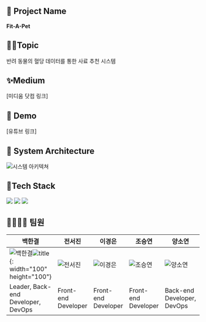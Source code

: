 ## 🐶 Project Name 
<strong> Fit-A-Pet </strong>

## 👩‍💻Topic
반려 동물의 혈당 데이터를 통한 사료 추천 시스템

## ✨Medium
[미디움 닷컴 링크]

## 🎥 Demo
[유튜브 링크]


## 📐 System Architecture
![시스템 아키텍쳐](https://github.com/2023-Summer-Bootcamp-Team-K/.github/assets/127572801/cb5102f7-111d-425c-9885-20eeed208a7d)


## 🔧Tech Stack

<img src="https://img.shields.io/badge/flutter-02569B?style=for-the-badge&logo=flutter&logoColor=white"> <img src="https://img.shields.io/badge/django-092E20?style=for-the-badge&logo=django&logoColor=white"> <img src="https://img.shields.io/badge/mysql-4479A1?style=for-the-badge&logo=mysql&logoColor=white">



## 👨‍👩‍👧‍👦 팀원

백한결|전서진|이경은|조승연|양소연|임지훈
------|------|------|------|------|-----|
![백한결](https://github.com/2023-Summer-Bootcamp-Team-K/.github/assets/127572801/fe5a3d0b-144c-42c8-8268-745c1739ebcc)![title](/img/myImg.png){: width="100" height="100"} | ![전서진](https://github.com/2023-Summer-Bootcamp-Team-K/.github/assets/127572801/c620ffde-9f95-4edb-a7d5-41b2b86981f5) | ![이경은](https://github.com/2023-Summer-Bootcamp-Team-K/.github/assets/127572801/76b4dc56-d8ed-4dc7-b883-24f14e075ba5) | ![조승연](https://github.com/2023-Summer-Bootcamp-Team-K/.github/assets/127572801/12e4eee1-a546-4f5f-8bb8-e497c91c6f19) | ![양소연](https://github.com/2023-Summer-Bootcamp-Team-K/.github/assets/127572801/7fe34432-c3b3-4261-af43-d559e6f1af3f) | ![임지훈](https://github.com/2023-Summer-Bootcamp-Team-K/.github/assets/127572801/3d1b191a-c614-4a51-9b1a-c9230e94cd3d) |
Leader, Back-end Developer, DevOps|Front-end Developer|Front-end Developer|Front-end Developer|Back-end Developer, DevOps|Back-end Developer, DevOps|



<!--

**Here are some ideas to get you started:**

🙋‍♀️ A short introduction - what is your organization all about?
🌈 Contribution guidelines - how can the community get involved?
👩‍💻 Useful resources - where can the community find your docs? Is there anything else the community should know?
🍿 Fun facts - what does your team eat for breakfast?
🧙 Remember, you can do mighty things with the power of [Markdown](https://docs.github.com/github/writing-on-github/getting-started-with-writing-and-formatting-on-github/basic-writing-and-formatting-syntax)
-->

